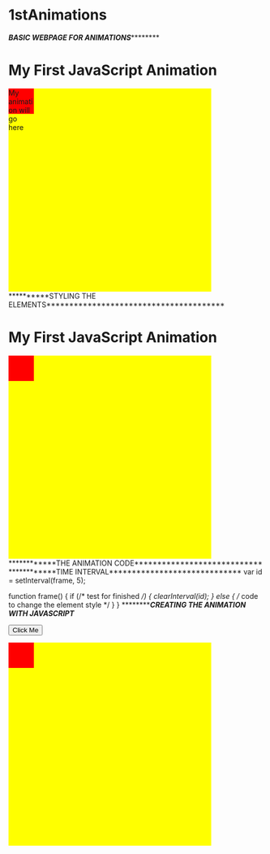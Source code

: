 # 1stAnimations
*********BASIC WEBPAGE FOR ANIMATIONS*****************
<!DOCTYPE html>
<html>
<body>

<h1>My First JavaScript Animation</h1>

<div id="myContainer">
<div id="myAnimation">My animation will go here</div>
</div>

</body>
</html>
**********STYLING THE ELEMENTS***************************************
<!Doctype html>
<html>
<style>
#myContainer {
  width: 400px;
  height: 400px;
  position: relative;
  background: yellow;
}
#myAnimation {
  width: 50px;
  height: 50px;
  position: absolute;
  background: red;
}
</style>
<body>

<h1>My First JavaScript Animation</h1>

<div id="myContainer">
<div id="myAnimation"></div>
</div>

</body>
</html>
************THE ANIMATION CODE****************************
************TIME INTERVAL*****************************
var id = setInterval(frame, 5);

function frame() {
    if (/* test for finished */) {
        clearInterval(id);
    } else {
        /* code to change the element style */
    }
}
***************CREATING THE ANIMATION WITH JAVASCRIPT*******
<!DOCTYPE html>
<html>
<style>
#myContainer {
  width: 400px;
  height: 400px;
  position: relative;
  background: yellow;
}
#myAnimation {
  width: 50px;
  height: 50px;
  position: absolute;
  background-color: red;
}
</style>
<body>

<p>
<button onclick="myMove()">Click Me</button>
</p>

<div id ="myContainer">
<div id ="myAnimation"></div>
</div>

<script>
function myMove() {
  var elem = document.getElementById("myAnimation");
  var pos = 0;
  var id = setInterval(frame, 10);
  function frame() {
    if (pos == 350) {
      clearInterval(id);
    } else {
      pos++;
      elem.style.top = pos + 'px';
      elem.style.left = pos + 'px';
    }
  }
}
</script>

</body>
</html>
